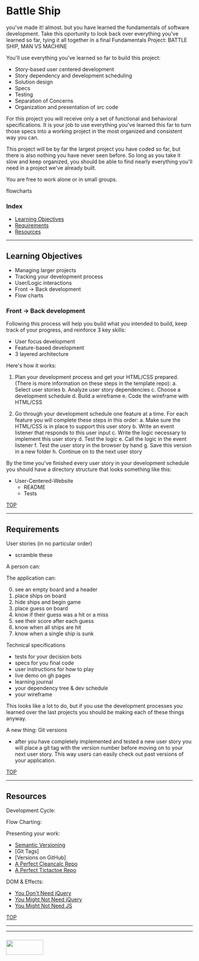 # Battle Ship

you've made it!  almost.  but you have learned the fundamentals of software development.  Take this oportunity to look back over everything you've learned so far, tying it all together in a final Fundamentals Project:  BATTLE SHIP, MAN VS MACHINE

You'll use everything you've learned so far to build this project:
* Story-based user centered development
* Story dependency and development scheduling
* Solution design
* Specs
* Testing
* Separation of Concerns
* Organization and presentation of src code

For this project you will receive only a set of functional and behavioral specifications.  It is your job to use everything you've learned this far to turn those specs into a working project in the most organized and consistent way you can.  

This project will be by far the largest project you have coded so far, but there is also nothing you have never seen before.  So long as you take it slow and keep organized, you should be able to find nearly everything you'll need in a project we've already built.

You are free to work alone or in small groups.

flowcharts

### Index
* [Learning Objectives](#learning-objectives)
* [Requirements](#requirements)
* [Resources](#resources)

---

## Learning Objectives

* Managing larger projects
* Tracking your development process
* User/Logic interactions
* Front -> Back development
* Flow charts

### Front -> Back development

Following this process will help you build what you intended to build, keep track of your progress, and reinforce 3 key skills:
* User focus development
* Feature-based development
* 3 layered architecture

Here's how it works:
1. Plan your development process and get your HTML/CSS prepared. (There is more information on these steps in the template repo):
    a. Select user stories
    b. Analyze user story dependencies
    c. Choose a development schedule
    d. Build a wireframe
    e. Code the wireframe with HTML/CSS

2. Go through your development schedule one feature at a time.  For each feature you will complete these steps in this order:
    a. Make sure the HTML/CSS is in place to support this user story
    b. Write an event listener that responds to this user input
    c. Write the logic necessary to implement this user story
    d. Test the logic
    e. Call the logic in the event listener
    f. Test the user story in the browser by hand
    g. Save this version in a new folder
    h. Continue on to the next user story 

By the time you've finished every user story in your development schedule you should have a directory structure that looks something like this:
* User-Centered-Website
    * README
    * Tests



[TOP](#index)

---

## Requirements

User stories (in no particular order)
- scramble these

A person can:

The application can:

0. see an empty board and a header  
1. place ships on board
2. hide ships and begin game
3. place guess on board
4. know if their guess was a hit or a miss
5. see their score after each guess
6. know when all ships are hit
7. know when a single ship is sunk

Technical specifications
- tests for your decision bots
- specs for you final code
- user instructions for how to play
- live demo on gh pages
- learning journal
- your dependency tree & dev schedule
- your wireframe

This looks like a lot to do, but if you use the development processes you learned over the last projects you should be making each of these things anyway.

A new thing: Git versions
- after you have completely implemented and tested a new user story you will place a git tag with the version number before moving on to your next user story.  This way users can easily check out past versions of your application.


[TOP](#index)

---

## Resources

Development Cycle:

Flow Charting:

Presenting your work:
* [Semantic Versioning](https://semver.org)
* [Git Tags]
* [Versions on GitHub]
* [A Perfect Cleancalc Repo](https://github.com/radovandelic/cleancalc)
* [A Perfect Tictactoe Repo](https://github.com/elewa-student/tic-tac-toe/tree/master)


DOM & Effects:
* [You Don't Need jQuery](https://github.com/nefe/You-Dont-Need-jQuery)
* [You Might Not Need jQuery](http://youmightnotneedjquery.com/)
* [You Might Not Need JS](http://youmightnotneedjs.com)



[TOP](#index)

___
___
### <a href="http://elewa.education/blog" target="_blank"><img src="https://user-images.githubusercontent.com/18554853/34921062-506450ae-f97d-11e7-875f-6feeb26ad72d.png" width="100" height="40"/></a>

